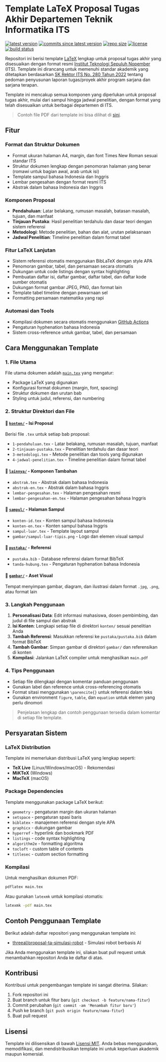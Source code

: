 # Template LaTeX Proposal Tugas Akhir Departemen Teknik Informatika ITS

[![latest version](https://img.shields.io/github/v/release/Lab-RPL-ITS/template-proposal-ta-if-its)](https://github.com/Lab-RPL-ITS/template-proposal-ta-if-its/releases/)
[![commits since latest version](https://img.shields.io/github/commits-since/Lab-RPL-ITS/template-proposal-ta-if-its/latest)](https://github.com/Lab-RPL-ITS/template-proposal-ta-if-its/commits/master)
[![repo size](https://img.shields.io/github/repo-size/Lab-RPL-ITS/template-proposal-ta-if-its)](https://github.com/b201lab/template-buku-ta-its)
[![license](https://img.shields.io/github/license/Lab-RPL-ITS/template-proposal-ta-if-its)](./LICENSE)
[![build status](https://img.shields.io/github/actions/workflow/status/Lab-RPL-ITS/template-proposal-ta-if-its/ci.yml?branch=main)](https://github.com/Lab-RPL-ITS/template-proposal-ta-if-its/actions)

Repositori ini berisi template [LaTeX](https://www.latex-project.org/) lengkap untuk proposal tugas akhir yang disesuaikan dengan format resmi [Institut Teknologi Sepuluh Nopember](https://www.its.ac.id/) (ITS). Template ini dirancang untuk memenuhi standar akademik yang ditetapkan berdasarkan [SK Rektor ITS No. 280 Tahun 2022](https://www.its.ac.id/pendidikan/wp-content/uploads/sites/112/2022/03/280-SK-Rektor-ttg-Pedoman-Penyusunan-Laporan-Tugas-Akhir-Sarjana-Sarjana-Terapan.pdf) tentang pedoman penyusunan laporan tugas/proyek akhir program sarjana dan sarjana terapan.

Template ini mencakup semua komponen yang diperlukan untuk proposal tugas akhir, mulai dari sampul hingga jadwal penelitian, dengan format yang telah disesuaikan untuk berbagai departemen di ITS.

> Contoh file PDF dari template ini bisa dilihat di [sini](https://b201lab.github.io/template-proposal-ta-its/proposal-ta.pdf).

## Fitur

### Format dan Struktur Dokumen

- Format ukuran halaman A4, margin, dan font Times New Roman sesuai standar ITS
- Struktur dokumen lengkap dengan penomoran halaman yang benar (romawi untuk bagian awal, arab untuk isi)
- Template sampul bahasa Indonesia dan Inggris
- Lembar pengesahan dengan format resmi ITS
- Abstrak dalam bahasa Indonesia dan Inggris

### Komponen Proposal

- **Pendahuluan**: Latar belakang, rumusan masalah, batasan masalah, tujuan, dan manfaat
- **Tinjauan Pustaka**: Hasil penelitian terdahulu dan dasar teori dengan sistem referensi
- **Metodologi**: Metode penelitian, bahan dan alat, urutan pelaksanaan
- **Jadwal Penelitian**: Timeline penelitian dalam format tabel

### Fitur LaTeX Lanjutan

- Sistem referensi otomatis menggunakan BibLaTeX dengan style APA
- Penomoran gambar, tabel, dan persamaan secara otomatis
- Dukungan untuk code listings dengan syntax highlighting
- Pembuatan daftar isi, daftar gambar, daftar tabel, dan daftar kode sumber otomatis
- Dukungan format gambar JPEG, PNG, dan format lain
- Template tabel timeline dengan pewarnaan sel
- Formatting persamaan matematika yang rapi

### Automasi dan Tools

- Kompilasi dokumen secara otomatis menggunakan [GitHub Actions](https://github.com/features/actions)
- Pengaturan hyphenation bahasa Indonesia
- Sistem cross-reference untuk gambar, tabel, dan persamaan

## Cara Menggunakan Template

### 1. File Utama

File utama dokumen adalah [`main.tex`](./main.tex) yang mengatur:

- Package LaTeX yang digunakan
- Konfigurasi format dokumen (margin, font, spacing)
- Struktur dokumen dan urutan bab
- Styling untuk judul, referensi, dan numbering

### 2. Struktur Direktori dan File

#### 📁 [`konten/`](./konten) - Isi Proposal

Berisi file `.tex` untuk setiap bab proposal:

- `1-pendahuluan.tex` - Latar belakang, rumusan masalah, tujuan, manfaat
- `2-tinjauan-pustaka.tex` - Penelitian terdahulu dan dasar teori
- `3-metodologi.tex` - Metode penelitian dan tools yang digunakan
- `4-jadwal-penelitian.tex` - Timeline penelitian dalam format tabel

#### 📁 [`lainnya/`](./lainnya) - Komponen Tambahan

- `abstrak.tex` - Abstrak dalam bahasa Indonesia
- `abstrak-en.tex` - Abstrak dalam bahasa Inggris
- `lembar-pengesahan.tex` - Halaman pengesahan resmi
- `lembar-pengesahan-en.tex` - Halaman pengesahan bahasa Inggris

#### 📁 [`sampul/`](./sampul) - Halaman Sampul

- `konten-id.tex` - Konten sampul bahasa Indonesia
- `konten-en.tex` - Konten sampul bahasa Inggris
- `sampul-luar.tex` - Template layout sampul
- `gambar/sampul-luar-tipis.png` - Logo dan elemen visual sampul

#### 📁 [`pustaka/`](./pustaka) - Referensi

- `pustaka.bib` - Database referensi dalam format BibTeX
- `tanda-hubung.tex` - Pengaturan hyphenation bahasa Indonesia

#### 📁 [`gambar/`](./gambar) - Aset Visual

Tempat menyimpan gambar, diagram, dan ilustrasi dalam format `.jpg`, `.png`, atau format lain

### 3. Langkah Penggunaan

1. **Personalisasi Data**: Edit informasi mahasiswa, dosen pembimbing, dan judul di file sampul dan abstrak
2. **Isi Konten**: Lengkapi setiap file di direktori `konten/` sesuai penelitian Anda
3. **Tambah Referensi**: Masukkan referensi ke `pustaka/pustaka.bib` dalam format BibTeX
4. **Tambah Gambar**: Simpan gambar di direktori `gambar/` dan referensikan di konten
5. **Kompilasi**: Jalankan LaTeX compiler untuk menghasilkan `main.pdf`

### 4. Tips Penggunaan

- Setiap file dilengkapi dengan komentar panduan penggunaan
- Gunakan label dan reference untuk cross-referencing otomatis
- Format sitasi menggunakan `\parencite{}` untuk referensi dalam teks
- Gunakan environment `figure`, `table`, dan `equation` untuk elemen yang perlu dinomori

> Penjelasan lengkap dan contoh penggunaan tersedia dalam komentar di setiap file template.

## Persyaratan Sistem

### LaTeX Distribution

Template ini memerlukan distribusi LaTeX yang lengkap seperti:

- **TeX Live** (Linux/Windows/macOS) - Rekomendasi
- **MiKTeX** (Windows)
- **MacTeX** (macOS)

### Package Dependencies

Template menggunakan package LaTeX berikut:

- `geometry` - pengaturan margin dan ukuran halaman
- `setspace` - pengaturan spasi baris
- `biblatex` - manajemen referensi dengan style APA
- `graphicx` - dukungan gambar
- `hyperref` - hyperlink dan bookmark PDF
- `listings` - code syntax highlighting
- `algorithm2e` - formatting algoritma
- `tocloft` - custom table of contents
- `titlesec` - custom section formatting

### Kompilasi

Untuk menghasilkan dokumen PDF:

```bash
pdflatex main.tex
```

Atau gunakan `latexmk` untuk kompilasi otomatis:

```bash
latexmk -pdf main.tex
```

## Contoh Penggunaan Template

Berikut adalah daftar repositori yang menggunakan template ini:

- [threeal/proposal-ta-simulasi-robot](https://github.com/threeal/proposal-ta-simulasi-robot) - Simulasi robot berbasis AI

Jika Anda menggunakan template ini, silakan buat pull request untuk menambahkan repositori Anda ke daftar di atas.

## Kontribusi

Kontribusi untuk pengembangan template ini sangat diterima. Silakan:

1. Fork repositori ini
2. Buat branch untuk fitur baru (`git checkout -b feature/nama-fitur`)
3. Commit perubahan (`git commit -am 'Menambah fitur baru'`)
4. Push ke branch (`git push origin feature/nama-fitur`)
5. Buat pull request

## Lisensi

Template ini dilisensikan di bawah [Lisensi MIT](./LICENSE). Anda bebas menggunakan, memodifikasi, dan mendistribusikan template ini untuk keperluan akademik maupun komersial.
